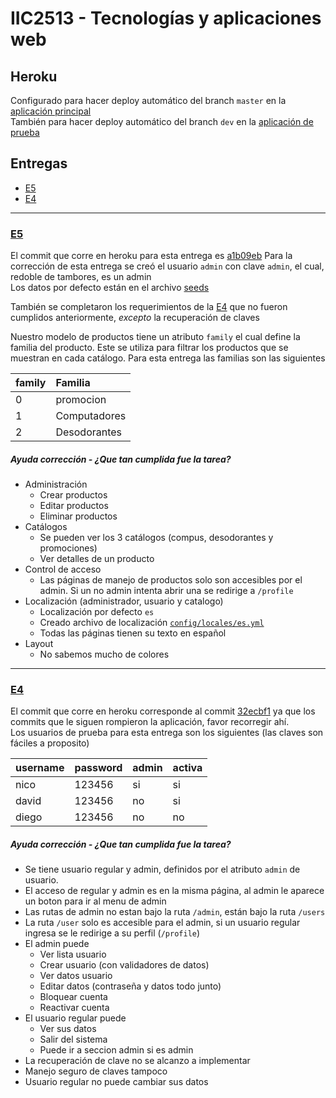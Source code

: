 # IIC2513 - Tecnologías y aplicaciones web

## Heroku
Configurado para hacer deploy automático del branch `master` en la [aplicación principal](http://nidastore.herokuapp.com)  
También para hacer deploy automático del branch `dev` en la [aplicación de prueba](http://devnidastore.herokuapp.com)

## Entregas
- [E5](#e5)
- [E4](#e4)

***

### [E5](/A%20Docs%20tareas/E5.pdf)
El commit que corre en heroku para esta entrega es [a1b09eb](https://github.com/negebauer/nidastore/commit/a1b09eba625ad41df27d3db5de99c4158cd92c1f)
Para la corrección de esta entrega se creó el usuario `admin` con clave `admin`, el cual, redoble de tambores, es un admin  
Los datos por defecto están en el archivo [seeds](/db/seeds.rb)

También se completaron los requerimientos de la [E4](#e4) que no fueron cumplidos anteriormente, _excepto_ la recuperación de claves

Nuestro modelo de productos tiene un atributo `family` el cual define la familia del producto. Este se utiliza para filtrar los productos que se muestran en cada catálogo. Para esta entrega las familias son las siguientes

| family  | Familia |
|:--------|:--------|
|0|promocion|
|1|Computadores|
|2|Desodorantes|

##### Ayuda corrección - ¿Que tan cumplida fue la tarea?
- Administración
  - Crear productos
  - Editar productos
  - Eliminar productos
- Catálogos
  - Se pueden ver los 3 catálogos (compus, desodorantes y promociones)
  - Ver detalles de un producto
- Control de acceso
  - Las páginas de manejo de productos solo son accesibles por el admin. Si un no admin intenta abrir una se redirige a `/profile`
- Localización (administrador, usuario y catalogo)
  - Localización por defecto `es`
  - Creado archivo de localización [`config/locales/es.yml`](/config/locales/es.yml)
  - Todas las páginas tienen su texto en español
- Layout
  - No sabemos mucho de colores

***

### [E4](/A%20Docs%20tareas/E4.pdf)
El commit que corre en heroku corresponde al commit [32ecbf1](https://github.com/negebauer/nidastore/commit/32ecbf19e78fa803145ba67d3b76efb481eeae3c) ya que los commits que le siguen rompieron la aplicación, favor recorregir ahí.  
Los usuarios de prueba para esta entrega son los siguientes (las claves son fáciles a proposito)

| username  | password | admin | activa |
|:----------|:---------|:------|:-------|
|nico|123456|si|si|
|david|123456|no|si|
|diego|123456|no|no|

##### Ayuda corrección - ¿Que tan cumplida fue la tarea?
- Se tiene usuario regular y admin, definidos por el atributo `admin` de usuario.
- El acceso de regular y admin es en la misma página, al admin le aparece un boton para ir al menu de admin
- Las rutas de admin no estan bajo la ruta `/admin`, están bajo la ruta `/users`
- La ruta `/user` solo es accesible para el admin, si un usuario regular ingresa se le redirige a su perfil (`/profile`)
- El admin puede
  - Ver lista usuario
  - Crear usuario (con validadores de datos)
  - Ver datos usuario
  - Editar datos (contraseña y datos todo junto)
  - Bloquear cuenta
  - Reactivar cuenta
- El usuario regular puede
  - Ver sus datos
  - Salir del sistema
  - Puede ir a seccion admin si es admin
- La recuperación de clave no se alcanzo a implementar
- Manejo seguro de claves tampoco
- Usuario regular no puede cambiar sus datos
